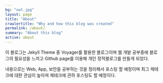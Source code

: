 ```yaml
---
bg: "owl.jpg"
layout: page
title: "About"
crawlertitle: "Why and how this blog was created"
permalink: /about/
summary: "About this blog"
active: about
---
```


이 블로그는 Jekyll Theme 중 Voyager를 활용한 블로그이며 웹 개발 공부중에 블로그의 필요성을 느끼고 Github page를 이용해 개인 정적블로그를 만들게 되었다.

내용으로는 Web, App, 보안을 공부하는 것을 정리해서 포스팅 할 예정이며 최그 제테크에 대한 관심이 높아져 제테크에 관하 포스팅도 할 예정이다.
